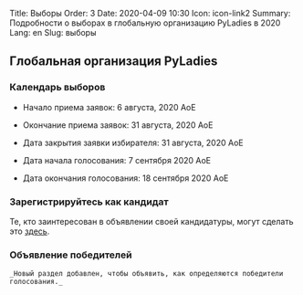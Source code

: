 Title: Выборы
Order: 3
Date: 2020-04-09 10:30
Icon: icon-link2
Summary: Подробности о выборах в глобальную организацию PyLadies в 2020
Lang: en
Slug: выборы

## Глобальная организация PyLadies

### Календарь выборов


- Начало приема заявок: 6 августа, 2020 AoE
- Окончание приема заявок: 31 августа, 2020 AoE 

- Дата закрытия заявки избирателя: 31 августа, 2020 AoE 
- Дата начала голосования: 7 сентября 2020 AoE 
- Дата окончания голосования: 18 сентября 2020 AoE


###  Зарегистрируйтесь как кандидат
Те, кто заинтересован в объявлении своей кандидатуры, могут сделать это [здесь](http://elections.pyladies.com/pages/apply.html).


### Объявление победителей
	_Новый раздел добавлен, чтобы объявить, как определяются победители голосования._
